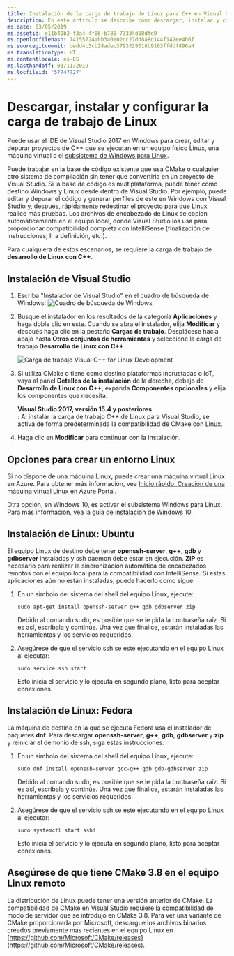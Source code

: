 ```yaml
---
title: Instalación de la carga de trabajo de Linux para C++ en Visual Studio
description: En este artículo se describe cómo descargar, instalar y configurar la carga de trabajo de Linux para C++ en Visual Studio.
ms.date: 03/05/2019
ms.assetid: e11b40b2-f3a4-4f06-b788-73334d58dfd9
ms.openlocfilehash: 74155724abb3a0e02cc27dd8a8d144f142ee4b6f
ms.sourcegitcommit: dedd4c3cb28adec3793329018b9163ffddf890a4
ms.translationtype: HT
ms.contentlocale: es-ES
ms.lasthandoff: 03/11/2019
ms.locfileid: "57747727"
---
```

# <a name="download-install-and-set-up-the-linux-workload"></a>Descargar, instalar y configurar la carga de trabajo de Linux

Puede usar el IDE de Visual Studio 2017 en Windows para crear, editar y depurar proyectos de C++ que se ejecutan en un equipo físico Linux, una máquina virtual o el [subsistema de Windows para Linux](/windows/wsl/about). 

Puede trabajar en la base de código existente que usa CMake o cualquier otro sistema de compilación sin tener que convertirla en un proyecto de Visual Studio. Si la base de código es multiplataforma, puede tener como destino Windows y Linux desde dentro de Visual Studio. Por ejemplo, puede editar y depurar el código y generar perfiles de este en Windows con Visual Studio y, después, rápidamente redestinar el proyecto para que Linux realice más pruebas. Los archivos de encabezado de Linux se copian automáticamente en el equipo local, donde Visual Studio los usa para proporcionar compatibilidad completa con IntelliSense (finalización de instrucciones, Ir a definición, etc.).
 
Para cualquiera de estos escenarios, se requiere la carga de trabajo de **desarrollo de Linux con C++**. 

## <a name="visual-studio-setup"></a>Instalación de Visual Studio

1. Escriba "Instalador de Visual Studio" en el cuadro de búsqueda de Windows: ![Cuadro de búsqueda de Windows](media/visual-studio-installer-search.png)
2. Busque el instalador en los resultados de la categoría **Aplicaciones** y haga doble clic en este. Cuando se abra el instalador, elija **Modificar** y después haga clic en la pestaña **Cargas de trabajo**. Desplácese hacia abajo hasta **Otros conjuntos de herramientas** y seleccione la carga de trabajo **Desarrollo de Linux con C++**.

   ![Carga de trabajo Visual C++ for Linux Development](media/linuxworkload.png)

1. Si utiliza CMake o tiene como destino plataformas incrustadas o IoT, vaya al panel **Detalles de la instalación** de la derecha, debajo de **Desarrollo de Linux con C++**, expanda **Componentes opcionales** y elija los componentes que necesita.

    **Visual Studio 2017, versión 15.4 y posteriores**<br/>: Al instalar la carga de trabajo C++ de Linux para Visual Studio, se activa de forma predeterminada la compatibilidad de CMake con Linux.

1. Haga clic en **Modificar** para continuar con la instalación.

## <a name="options-for-creating-a-linux-environment"></a>Opciones para crear un entorno Linux

Si no dispone de una máquina Linux, puede crear una máquina virtual Linux en Azure. Para obtener más información, vea [Inicio rápido: Creación de una máquina virtual Linux en Azure Portal](/azure/virtual-machines/linux/quick-create-portal).

Otra opción, en Windows 10, es activar el subsistema Windows para Linux. Para más información, vea la [guía de instalación de Windows 10](/windows/wsl/install-win10).

## <a name="linux-setup-ubuntu"></a>Instalación de Linux: Ubuntu

El equipo Linux de destino debe tener **openssh-server**, **g++**, **gdb** y **gdbserver** instalados y ssh daemon debe estar en ejecución. **ZIP** es necesario para realizar la sincronización automática de encabezados remotos con el equipo local para la compatibilidad con IntelliSense. Si estas aplicaciones aún no están instaladas, puede hacerlo como sigue:

1. En un símbolo del sistema del shell del equipo Linux, ejecute:

   `sudo apt-get install openssh-server g++ gdb gdbserver zip`

   Debido al comando sudo, es posible que se le pida la contraseña raíz.  Si es así, escríbala y continúe. Una vez que finalice, estarán instaladas las herramientas y los servicios requeridos.

1. Asegúrese de que el servicio ssh se esté ejecutando en el equipo Linux al ejecutar:

   `sudo service ssh start`

   Esto inicia el servicio y lo ejecuta en segundo plano, listo para aceptar conexiones.

## <a name="linux-setup-fedora"></a>Instalación de Linux: Fedora

La máquina de destino en la que se ejecuta Fedora usa el instalador de paquetes **dnf**. Para descargar **openssh-server**, **g++**, **gdb**, **gdbserver** y **zip** y reiniciar el demonio de ssh, siga estas instrucciones:

1. En un símbolo del sistema del shell del equipo Linux, ejecute:

   `sudo dnf install openssh-server gcc-g++ gdb gdb-gdbserver zip`

   Debido al comando sudo, es posible que se le pida la contraseña raíz.  Si es así, escríbala y continúe. Una vez que finalice, estarán instaladas las herramientas y los servicios requeridos.

1. Asegúrese de que el servicio ssh se esté ejecutando en el equipo Linux al ejecutar:

   `sudo systemctl start sshd`

   Esto inicia el servicio y lo ejecuta en segundo plano, listo para aceptar conexiones.

## <a name="ensure-you-have-cmake-38-on-the-remote-linux-machine"></a>Asegúrese de que tiene CMake 3.8 en el equipo Linux remoto

La distribución de Linux puede tener una versión anterior de CMake. La compatibilidad de CMake en Visual Studio requiere la compatibilidad de modo de servidor que se introdujo en CMake 3.8. Para ver una variante de CMake proporcionada por Microsoft, descargue los archivos binarios creados previamente más recientes en el equipo Linux en [https://github.com/Microsoft/CMake/releases](https://github.com/Microsoft/CMake/releases).
